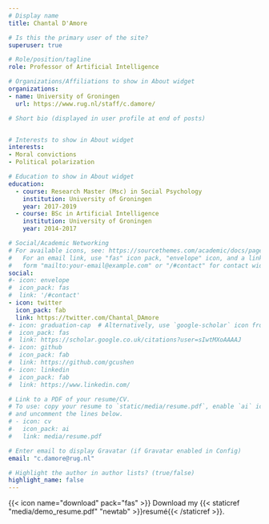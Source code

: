 ```yaml
---
# Display name
title: Chantal D'Amore

# Is this the primary user of the site?
superuser: true

# Role/position/tagline
role: Professor of Artificial Intelligence

# Organizations/Affiliations to show in About widget
organizations:
- name: University of Groningen
  url: https://www.rug.nl/staff/c.damore/

# Short bio (displayed in user profile at end of posts)


# Interests to show in About widget
interests:
- Moral convictions
- Political polarization

# Education to show in About widget
education:
  - course: Research Master (Msc) in Social Psychology
    institution: University of Groningen
    year: 2017-2019
  - course: BSc in Artificial Intelligence
    institution: University of Groningen
    year: 2014-2017

# Social/Academic Networking
# For available icons, see: https://sourcethemes.com/academic/docs/page-builder/#icons
#   For an email link, use "fas" icon pack, "envelope" icon, and a link in the
#   form "mailto:your-email@example.com" or "/#contact" for contact widget.
social:
#- icon: envelope
#  icon_pack: fas
#  link: '/#contact'
- icon: twitter
  icon_pack: fab
  link: https://twitter.com/Chantal_DAmore
#- icon: graduation-cap  # Alternatively, use `google-scholar` icon from `ai` icon pack
#  icon_pack: fas
#  link: https://scholar.google.co.uk/citations?user=sIwtMXoAAAAJ
#- icon: github
#  icon_pack: fab
#  link: https://github.com/gcushen
#- icon: linkedin
#  icon_pack: fab
#  link: https://www.linkedin.com/

# Link to a PDF of your resume/CV.
# To use: copy your resume to `static/media/resume.pdf`, enable `ai` icons in `params.toml`, 
# and uncomment the lines below.
# - icon: cv
#   icon_pack: ai
#   link: media/resume.pdf

# Enter email to display Gravatar (if Gravatar enabled in Config)
email: "c.damore@rug.nl"

# Highlight the author in author lists? (true/false)
highlight_name: false
---
```





{{< icon name="download" pack="fas" >}} Download my {{< staticref "media/demo_resume.pdf" "newtab" >}}resumé{{< /staticref >}}.
